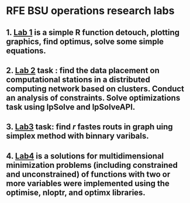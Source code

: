 # RFE BSU operations research labs 

## 1. [Lab 1](/Lab1/) is a simple R function detouch, plotting graphics, find optimus, solve some simple equations.
## 2. [Lab 2](/Lab2/) task : find the data placement on computational stations in a distributed computing network based on clusters. Conduct an analysis of constraints. Solve optimizations task using lpSolve and lpSolveAPI.
## 3. [Lab3](/Lab3/) task: find *r* fastes routs in graph uing simplex method with binnary varibals.
## 4. [Lab4](/Lab4/) is a solutions for multidimensional minimization problems (including constrained and unconstrained) of functions with two or more variables were implemented using the optimise, nloptr, and optimx libraries.
